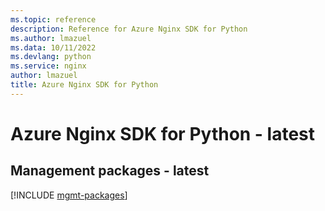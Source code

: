 ```yaml
---
ms.topic: reference
description: Reference for Azure Nginx SDK for Python
ms.author: lmazuel
ms.data: 10/11/2022
ms.devlang: python
ms.service: nginx
author: lmazuel
title: Azure Nginx SDK for Python
---
```

# Azure Nginx SDK for Python - latest

## Management packages - latest
[!INCLUDE [mgmt-packages](nginx-mgmt-index.md)]